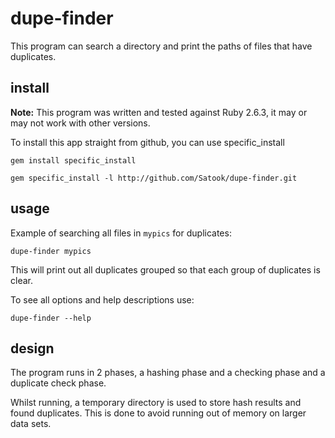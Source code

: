 # dupe-finder

This program can search a directory and print the paths of files that have duplicates.

## install

**Note:** This program was written and tested against Ruby 2.6.3, it may or may not work with other versions.

To install this app straight from github, you can use specific_install

```
gem install specific_install

gem specific_install -l http://github.com/Satook/dupe-finder.git
```

## usage

Example of searching all files in `mypics` for duplicates:

```
dupe-finder mypics
```

This will print out all duplicates grouped so that each group of duplicates is clear.

To see all options and help descriptions use:

```
dupe-finder --help
```

## design

The program runs in 2 phases, a hashing phase and a checking phase and a duplicate check phase.

Whilst running, a temporary directory is used to store hash results and found duplicates. This
is done to avoid running out of memory on larger data sets.
